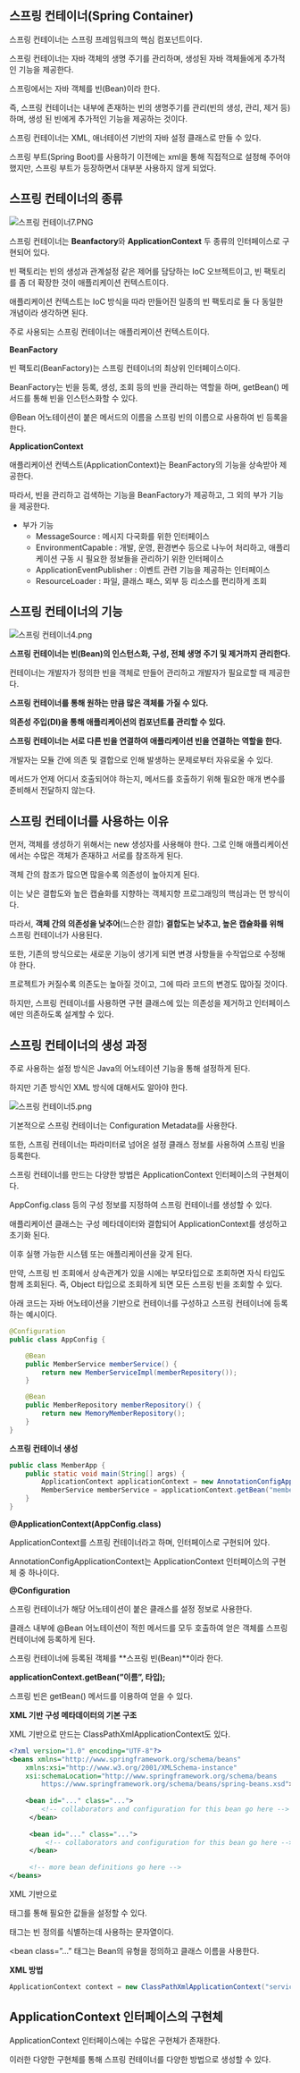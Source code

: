 ## 스프링 컨테이너(Spring Container)

스프링 컨테이너는 스프링 프레임워크의 핵심 컴포넌트이다.

스프링 컨테이너는 자바 객체의 생명 주기를 관리하며, 생성된 자바 객체들에게 추가적인 기능을 제공한다.

스프링에서는 자바 객체를 빈(Bean)이라 한다.

즉, 스프링 컨테이너는 내부에 존재하는 빈의 생명주기를 관리(빈의 생성, 관리, 제거 등)하며, 생성 된 빈에게 추가적인 기능을 제공하는 것이다.

스프링 컨테이너는 XML, 애너테이션 기반의 자바 설정 클래스로 만들 수 있다.

스프링 부트(Spring Boot)를 사용하기 이전에는 xml을 통해 직접적으로 설정해 주어야 했지만, 스프링 부트가 등장하면서 대부분 사용하지 않게 되었다.

## **스프링 컨테이너의 종류**

![스프링 컨테이너7.PNG](https://s3-us-west-2.amazonaws.com/secure.notion-static.com/6dad4b37-bbd8-4082-898e-8fcd79dc7757/%EC%8A%A4%ED%94%84%EB%A7%81_%EC%BB%A8%ED%85%8C%EC%9D%B4%EB%84%887.png)

스프링 컨테이너는 **Beanfactory**와 **ApplicationContext** 두 종류의 인터페이스로 구현되어 있다.

빈 팩토리는 빈의 생성과 관계설정 같은 제어를 담당하는 IoC 오브젝트이고, 빈 팩토리를 좀 더 확장한 것이 애플리케이션 컨텍스트이다.

애플리케이션 컨텍스트는 IoC 방식을 따라 만들어진 일종의 빈 팩토리로 둘 다 동일한 개념이라 생각하면 된다.

주로 사용되는 스프링 컨테이너는 애플리케이션 컨텍스트이다.

**BeanFactory**

빈 팩토리(BeanFactory)는 스프링 컨테이너의 최상위 인터페이스이다.

BeanFactory는 빈을 등록, 생성, 조회 등의 빈을 관리하는 역할을 하며, getBean() 메서드를 통해 빈을 인스턴스화할 수 있다.

@Bean 어노테이션이 붙은 메서드의 이름을 스프링 빈의 이름으로 사용하여 빈 등록을 한다.

**ApplicationContext**

애플리케이션 컨텍스트(ApplicationContext)는 BeanFactory의 기능을 상속받아 제공한다.

따라서, 빈을 관리하고 검색하는 기능을 BeanFactory가 제공하고, 그 외의 부가 기능을 제공한다.

- 부가 기능
    - MessageSource : 메시지 다국화를 위한 인터페이스
    - EnvironmentCapable : 개발, 운영, 환경변수 등으로 나누어 처리하고, 애플리케이션 구동 시 필요한 정보들을 관리하기 위한 인터페이스
    - ApplicationEventPublisher : 이벤트 관련 기능을 제공하는 인터페이스
    - ResourceLoader : 파일, 클래스 패스, 외부 등 리소스를 편리하게 조회

## **스프링 컨테이너의 기능**

![스프링 컨테이너4.png](https://s3-us-west-2.amazonaws.com/secure.notion-static.com/883f922d-d7e5-4b9f-a531-9dac1d237184/%EC%8A%A4%ED%94%84%EB%A7%81_%EC%BB%A8%ED%85%8C%EC%9D%B4%EB%84%884.png)

**스프링 컨테이너는 빈(Bean)의 인스턴스화, 구성, 전체  생명 주기 및 제거까지 관리한다.**

컨테이너는 개발자가 정의한 빈을 객체로 만들어 관리하고 개발자가 필요로할 때 제공한다.

**스프링 컨테이너를 통해 원하는 만큼 많은 객체를 가질 수 있다.**

**의존성 주입(DI)을 통해 애플리케이션의 컴포넌트를 관리할 수 있다.**

**스프링 컨테이너는 서로 다른 빈을 연결하여 애플리케이션 빈을 연결하는 역할을 한다.**

개발자는 모듈 간에 의존 및 결합으로 인해 발생하는 문제로부터 자유로울 수 있다.

메서드가 언제 어디서 호출되어야 하는지, 메서드를 호출하기 위해 필요한 매개 변수를 준비해서 전달하지 않는다.

## 스프링 컨테이너를 사용하는 이유

먼저, 객체를 생성하기 위해서는 new 생성자를 사용해야 한다. 그로 인해 애플리케이션에서는 수많은 객체가 존재하고 서로를 참조하게 된다.

객체 간의 참조가 많으면 많을수록 의존성이 높아지게 된다.

이는 낮은 결합도와 높은 캡슐화를 지향하는 객체지향 프로그래밍의 핵심과는 먼 방식이다.

따라서, **객체 간의 의존성을 낮추어**(느슨한 결합) **결합도는 낮추고, 높은 캡슐화를 위해** 스프링 컨테이너가 사용된다.

또한, 기존의 방식으로는 새로운 기능이 생기게 되면 변경 사항들을 수작업으로 수정해야 한다.

프로젝트가 커질수록 의존도는 높아질 것이고, 그에 따라 코드의 변경도 많아질 것이다.

하지만, 스프링 컨테이너를 사용하면 구현 클래스에 있는 의존성을 제거하고 인터페이스에만 의존하도록 설계할 수 있다.

## 스프링 컨테이너의 생성 과정

주로 사용하는 설정 방식은 Java의 어노테이션 기능을 통해 설정하게 된다.

하지만 기존 방식인 XML 방식에 대해서도 알아야 한다.

![스프링 컨테이너5.png](https://s3-us-west-2.amazonaws.com/secure.notion-static.com/9b0e8585-9fa6-48f4-b2b1-c72848ec38a4/%EC%8A%A4%ED%94%84%EB%A7%81_%EC%BB%A8%ED%85%8C%EC%9D%B4%EB%84%885.png)

기본적으로 스프링 컨테이너는 Configuration Metadata를 사용한다.

또한, 스프링 컨테이너는 파라미터로 넘어온 설정 클래스 정보를 사용하여 스프링 빈을 등록한다.

스프링 컨테이너를 만드는 다양한 방법은 ApplicationContext 인터페이스의 구현체이다.

AppConfig.class 등의 구성 정보를 지정하여 스프링 컨테이너를 생성할 수 있다.

애플리케이션 클래스는 구성 메타데이터와 결합되어 ApplicationContext를 생성하고 초기화 된다.

이후 실행 가능한 시스템 또는 애플리케이션을 갖게 된다.

만약, 스프링 빈 조회에서 상속관계가 있을 시에는 부모타입으로 조회하면 자식 타입도 함께 조회된다. 즉, Object 타입으로 조회하게 되면 모든 스프링 빈을 조회할 수 있다.

아래 코드는 자바 어노테이션을 기반으로 컨테이너를 구성하고 스프링 컨테이너에 등록하는 예시이다.

```java
@Configuration
public class AppConfig {

    @Bean
    public MemberService memberService() {
        return new MemberServiceImpl(memberRepository());
    }

    @Bean
    public MemberRepository memberRepository() {
        return new MemoryMemberRepository();
    }
}
```

**스프링 컨테이너 생성**

```java
public class MemberApp {
	public static void main(String[] args) {
		ApplicationContext applicationContext = new AnnotationConfigApplicationContext(AppConfig.class);
		MemberService memberService = applicationContext.getBean("memberService", MemberService.class)
	}
}
```

**@ApplicationContext(AppConfig.class)**

ApplicationContext를 스프링 컨테이너라고 하며, 인터페이스로 구현되어 있다.

AnnotationConfigApplicationContext는 ApplicationContext 인터페이스의 구현체 중 하나이다.

**@Configuration**

스프링 컨테이너가 해당 어노테이션이 붙은 클래스를 설정 정보로 사용한다.

클래스 내부에 @Bean 어노테이션이 적힌 메서드를 모두 호출하여 얻은 객체를 스프링 컨테이너에 등록하게 된다.

스프링 컨테이너에 등록된 객체를 **스프링 빈(Bean)**이라 한다.

**applicationContext.getBean(”이름”, 타입);**

스프링 빈은 getBean() 메서드를 이용하여 얻을 수 있다.

**XML 기반 구성 메타데이터의 기본 구조**

XML 기반으로 만드는 ClassPathXmlApplicationContext도 있다.

```xml
<?xml version="1.0" encoding="UTF-8"?>
<beans xmlns="http://www.springframework.org/schema/beans"
    xmlns:xsi="http://www.w3.org/2001/XMLSchema-instance"
    xsi:schemaLocation="http://www.springframework.org/schema/beans
        https://www.springframework.org/schema/beans/spring-beans.xsd">
        
    <bean id="..." class="...">  
        <!-- collaborators and configuration for this bean go here -->
     </bean>
        
     <bean id="..." class="...">
         <!-- collaborators and configuration for this bean go here -->
     </bean>
        
     <!-- more bean definitions go here -->
</beans>
```

XML 기반으로

<beans /> 태그를 통해 필요한 값들을 설정할 수 있다.

<bean id=”…”> 태그는 빈 정의를 식별하는데 사용하는 문자열이다.

<bean class=”…” 태그는 Bean의 유형을 정의하고 클래스 이름을 사용한다.

**XML 방법**

```java
ApplicationContext context = new ClassPathXmlApplicationContext("services.xml", "daos.xml");
```

## ApplicationContext 인터페이스의 구현체

ApplicationContext 인터페이스에는 수많은 구현체가 존재한다.

이러한 다양한 구현체를 통해 스프링 컨테이너를 다양한 방법으로 생성할 수 있다.